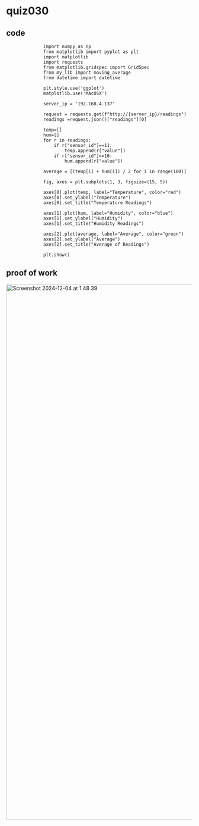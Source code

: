 #  quiz030

## code
                  import numpy as np
                  from matplotlib import pyplot as plt
                  import matplotlib
                  import requests
                  from matplotlib.gridspec import GridSpec
                  from my_lib import moving_average
                  from datetime import datetime
                  
                  plt.style.use('ggplot')
                  matplotlib.use('MAcOSX') 
                  
                  server_ip = '192.168.4.137'
                  
                  request = requests.get(f"http://{server_ip}/readings")
                  readings =request.json()["readings"][0]
                  
                  temp=[]
                  hum=[]
                  for r in readings:
                      if r["sensor_id"]==11:
                          temp.append(r["value"])
                      if r["sensor_id"]==10:
                          hum.append(r["value"])
                  
                  average = [(temp[i] + hum[i]) / 2 for i in range(100)]
                  
                  fig, axes = plt.subplots(1, 3, figsize=(15, 5))
                  
                  axes[0].plot(temp, label="Temperature", color="red")
                  axes[0].set_ylabel("Temperature")
                  axes[0].set_title("Temperature Readings")
                  
                  axes[1].plot(hum, label="Humidity", color="blue")
                  axes[1].set_ylabel("Humidity")
                  axes[1].set_title("Humidity Readings")
                  
                  axes[2].plot(average, label="Average", color="green")
                  axes[2].set_ylabel("Average")
                  axes[2].set_title("Average of Readings")
                  
                  plt.show()

## proof of work
<img width="1440" alt="Screenshot 2024-12-04 at 1 48 39" src="https://github.com/user-attachments/assets/c11fc147-d96a-4c44-a992-399a886c430e">
